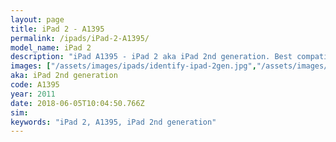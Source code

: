 ```yaml
---
layout: page
title: iPad 2 - A1395
permalink: /ipads/iPad-2-A1395/
model_name: iPad 2
description: "iPad A1395 - iPad 2 aka iPad 2nd generation. Best compatible iPad cases, pens, chargers and keyboards."
images: ["/assets/images/ipads/identify-ipad-2gen.jpg","/assets/images/ipads/ipad_2_buttons.png"]
aka: iPad 2nd generation
code: A1395
year: 2011
date: 2018-06-05T10:04:50.766Z
sim: 
keywords: "iPad 2, A1395, iPad 2nd generation"
---
```

